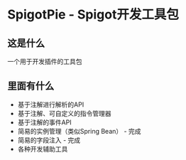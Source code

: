 # SpigotPie - Spigot开发工具包

## 这是什么
一个用于开发插件的工具包

## 里面有什么
- 基于注解进行解析的API
- 基于注解、可自定义的指令管理器
- 基于注解的事件API
- 简易的实例管理（类似Spring Bean） - 完成
- 简易的字段注入 - 完成
- 各种开发辅助工具